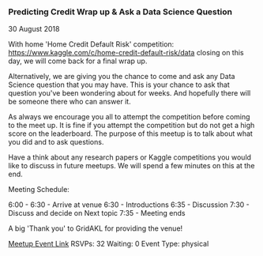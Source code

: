### Predicting Credit Wrap up & Ask a Data Science Question
30 August 2018

With home 'Home Credit Default Risk' competition: https://www.kaggle.com/c/home-credit-default-risk/data closing on this day, we will come back for a final wrap up.

Alternatively, we are giving you the chance to come and ask any Data Science question that you may have. This is your chance to ask that question you've been wondering about for weeks. And hopefully there will be someone there who can answer it.

As always we encourage you all to attempt the competition before coming to the meet up. It is fine if you attempt the competition but do not get a high score on the leaderboard. The purpose of this meetup is to talk about what you did and to ask questions.

Have a think about any research papers or Kaggle competitions you would like to discuss in future meetups. We will spend a few minutes on this at the end.

Meeting Schedule:

6:00 - 6:30 - Arrive at venue
6:30 - Introductions
6:35 - Discussion
7:30 - Discuss and decide on Next topic
7:35 - Meeting ends

A big 'Thank you' to GridAKL for providing the venue!

[Meetup Event Link](https://www.meetup.com/Data-Science-Discussion-Auckland/events/253507135)
RSVPs: 32
Waiting: 0
Event Type: physical
